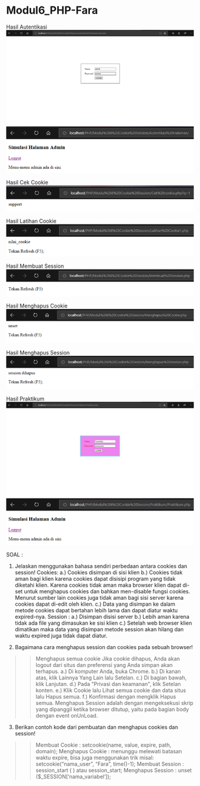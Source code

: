 # Modul6_PHP-Fara

Hasil Autentikasi
![alt text](https://github.com/FaraNisha/Modul6_PHP-Fara/blob/master/Hasil%20Autentikasi%201.PNG)
![alt text](https://github.com/FaraNisha/Modul6_PHP-Fara/blob/master/Hasil%20Autentikasi%202.PNG)

Hasil Cek Cookie
![alt text](https://github.com/FaraNisha/Modul6_PHP-Fara/blob/master/Hasil%20Cek%20Cookie.PNG)

Hasil Latihan Cookie
![alt text](https://github.com/FaraNisha/Modul6_PHP-Fara/blob/master/Hasil%20Latihan%20Cookie.PNG)

Hasil Membuat Session
![alt text](https://github.com/FaraNisha/Modul6_PHP-Fara/blob/master/Hasil%20Membuat%20Session.PNG)

Hasil Menghapus Cookie
![alt text](https://github.com/FaraNisha/Modul6_PHP-Fara/blob/master/Hasil%20Menghapus%20Cookie.PNG)

Hasil Menghapus Session
![alt text](https://github.com/FaraNisha/Modul6_PHP-Fara/blob/master/Hasil%20Menghapus%20Session.PNG)

Hasil Praktikum
![alt text](https://github.com/FaraNisha/Modul6_PHP-Fara/blob/master/Hasil%20Praktikum%201.PNG)
![alt text](https://github.com/FaraNisha/Modul6_PHP-Fara/blob/master/Hasil%20Praktikum%202.PNG)

SOAL :
1. Jelaskan menggunakan bahasa sendiri perbedaan antara cookies dan session!
Cookies:
a.) Cookies disimpan di sisi klien
b.) Cookies tidak aman bagi klien karena cookies dapat disisipi program yang tidak diketahi klien.
Karena cookies tidak aman maka browser klien dapat di-set untuk menghapus cookies dan bahkan men-disable fungsi cookies. Menurut sumber lain cookies juga tidak aman bagi sisi server karena cookies dapat di-edit oleh klien.
c.) Data yang disimpan ke dalam metode cookies dapat bertahan lebih lama dan dapat diatur waktu expired-nya.
Session :
a.) Disimpan disisi server
b.) Lebih aman karena tidak ada file yang dimasukan ke sisi klien
c.) Setelah web browser klien dimatikan maka data yang disimpan metode session akan hilang dan waktu expired juga tidak dapat diatur.

2. Bagaimana cara menghapus session dan cookies pada sebuah browser!
>> Menghapus semua cookie
Jika cookie dihapus, Anda akan logout dari situs dan preferensi yang Anda simpan akan terhapus.
a.) Di komputer Anda, buka Chrome.
b.) Di kanan atas, klik Lainnya Yang Lain lalu Setelan.
c.) Di bagian bawah, klik Lanjutan.
d.) Pada "Privasi dan keamanan", klik Setelan konten.
e.) Klik Cookie lalu Lihat semua cookie dan data situs lalu Hapus semua.
f.) Konfirmasi dengan mengklik Hapus semua.
>>Menghapus Session
adalah dengan mengeksekusi skrip yang dipanggil ketika browser ditutup, yaitu pada bagian body dengan event onUnLoad.

3. Berikan contoh kode dari pembuatan dan menghapus cookies dan session!
>> Membuat Cookie : setcookie(name, value, expire, path, domain);
>> Menghapus Cookie : menunggu melewati batasan waktu expire, bisa juga menggunakan trik misal: setcookie(“nama_user”, “Fara”, time()-1);
>> Membuat Session : session_start ( ) atau session_start;
>> Menghapus Session : unset ($_SESSION[‘nama_variabel’]);
